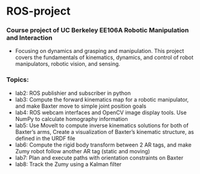 # ROS-project
### Course project of UC Berkeley EE106A Robotic Manipulation and Interaction
- Focusing on dynamics and grasping and manipulation. This project covers the fundamentals of kinematics, dynamics, and control of robot manipulators, robotic vision, and sensing. 
### Topics:
- lab2: ROS publishier and subscriber in python
- lab3: Compute the forward kinematics map for a robotic manipulator, and make Baxter move to simple joint position goals
- lab4: ROS webcam interfaces and OpenCV image display tools. Use NumPy to calculate homography information
- lab5: Use MoveIt to compute inverse kinematics solutions for both of Baxter’s arms, Create a visualization of Baxter’s kinematic structure, as defined in the URDF file
- lab6: Compute the rigid body transform between 2 AR tags, and make Zumy robot follow another AR tag (static and moving)
- lab7: Plan and execute paths with orientation constraints on Baxter
- lab8: Track the Zumy using a Kalman filter
